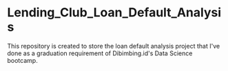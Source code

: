 # Lending_Club_Loan_Default_Analysis
This repository is created to store the loan default analysis project that I've done as a graduation requirement of Dibimbing.id's Data Science bootcamp.

